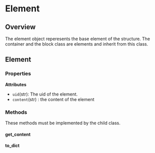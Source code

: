 # Element

## Overview

The element object reperesents the base element of the structure. The container and the block class are elements and inherit from this class. 


## Element 

### Properties 

**Attributes**

- `uid`(str): The uid of the element. 
- `content`(str) : the content of the element

### Methods

These methods must be implemented by the child class.

#### get_content

#### to_dict